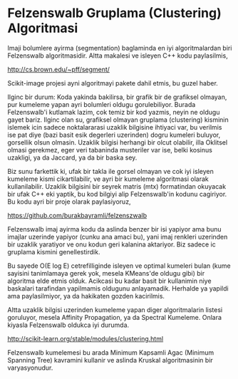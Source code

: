 # Felzenswalb Gruplama (Clustering) Algoritmasi

Imaji bolumlere ayirma (segmentation) baglaminda en iyi algoritmalardan biri Felzenswalb algoritmasidir. Altta makalesi ve isleyen C++ kodu paylasilmis,

http://cs.brown.edu/~pff/segment/ 

Scikit-image projesi ayni algoritmayi pakete dahil etmis, bu guzel haber.

Ilginc bir durum: Koda yakinda bakilirsa, bir grafik bir de grafiksel olmayan, pur kumeleme yapan  ayri bolumleri oldugu gorulebiliyor. Burada Felzenswalb'i kutlamak lazim, cok temiz bir kod yazmis, neyin ne oldugu gayet bariz. Ilginc olan su,  grafiksel olmayan gruplama (clustering) kisminin islemek icin sadece noktalararasi uzaklik bilgisine ihtiyaci var, bu verilmis ise pat diye (bazi basit esik degerleri uzerinden) dogru kumeleri buluyor, gorsellik olsun olmasin. Uzaklik bilgisi herhangi bir olcut olabilir, illa Oklitsel olmasi gerekmez, eger veri tabaninda musteriler var ise, belki kosinus uzakligi, ya da Jaccard, ya da bir baska sey.

Biz sunu farkettik ki, ufak bir takla ile gorsel olmayan ve cok iyi isleyen kumeleme kismi cikartilabilir, ve ayri bir kumeleme algoritmasi olarak kullanilabilir. Uzaklik bilgisini bir seyrek matris (mtx) formatindan okuyacak bir ufak C++ eki yaptik, bu kod bilgiyi alip Felzenswalb'in kodunu cagiriyor. Bu kodu ayri bir proje olarak paylasiyoruz,  

https://github.com/burakbayramli/felzenszwalb

Felzenswalb imaj ayirma kodu da aslinda benzer bir isi yapiyor ama bunu imajlar uzerinde yapiyor (cunku ana amaci bu), yani imaj renkleri uzerinden bir uzaklik yaratiyor ve onu kodun geri kalanina aktariyor. Biz sadece ic gruplama kismini genellestirdik. 

Bu sayede O(E log E) cetrefilliginde isleyen ve optimal kumeleri bulan (kume sayisini tanimlamaya gerek yok, mesela KMeans'de oldugu gibi) bir algoritma elde etmis olduk. Acikcasi  bu kadar basit bir kullanimin niye baskalari tarafindan yapilmamis oldugunu anlayamadik. Herhalde ya yapildi ama paylasilmiyor, ya da hakikaten gozden kacirilmis. 

Altta uzaklik bilgisi uzerinden kumeleme yapan diger algoritmalarin listesi goruluyor, mesela Affinity Propagation, ya da Spectral Kumeleme. Onlara kiyasla Felzenswalb oldukca iyi durumda.

http://scikit-learn.org/stable/modules/clustering.html

Felzenswalb kumelemesi bu arada Minimum Kapsamli Agac (Minimum Spanning Tree) kavramini kullanir ve aslinda Kruskal algoritmasinin bir varyasyonudur. 






